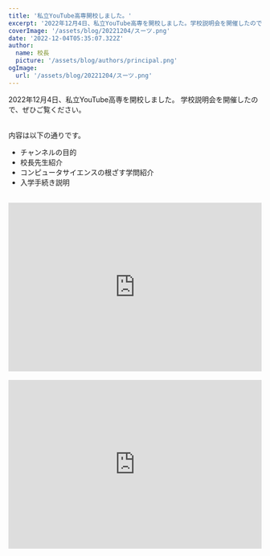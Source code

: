 ```yaml
---
title: '私立YouTube高専開校しました。'
excerpt: '2022年12月4日、私立YouTube高専を開校しました。学校説明会を開催したので、ぜひご覧ください。'
coverImage: '/assets/blog/20221204/スーツ.png'
date: '2022-12-04T05:35:07.322Z'
author:
  name: 校長
  picture: '/assets/blog/authors/principal.png'
ogImage:
  url: '/assets/blog/20221204/スーツ.png'
---
```

2022年12月4日、私立YouTube高専を開校しました。
学校説明会を開催したので、ぜひご覧ください。<br/><br/>

内容は以下の通りです。
- チャンネルの目的
- 校長先生紹介
- コンピュータサイエンスの根ざす学問紹介
- 入学手続き説明<br/><br/>

<div style="position: relative; height:0px; width: 100%; padding-top: 66.6666%;">
  <iframe src="https://onedrive.live.com/embed?cid=BE72E3BA9ED96E94&amp;resid=BE72E3BA9ED96E94%211180&amp;authkey=ACICTcBdU2S2dVU&amp;em=2&amp;wdAr=1.7777777777777777" width="560px" height="315px" frameborder="0" style="position: absolute; top: 0; left: 0; width: 100%; height: 100%;" >これは、<a target="_blank" href="https://office.com/webapps">Office</a> の機能を利用した、<a target="_blank" href="https://office.com">Microsoft Office</a> の埋め込み型のプレゼンテーションです。</iframe>
</div>
<br/>
<div style="position: relative; height:0px; width: 100%; padding-top: 66.6666%;">
  <iframe width="560" height="315" src="https://www.youtube.com/embed/OoPQkiaK7dM" title="YouTube video player" frameborder="0" style="position: absolute; top: 0; left: 0; width: 100%; height: 100%;" allow="accelerometer; autoplay; clipboard-write; encrypted-media; gyroscope; picture-in-picture; web-share" allowfullscreen></iframe>
</div>